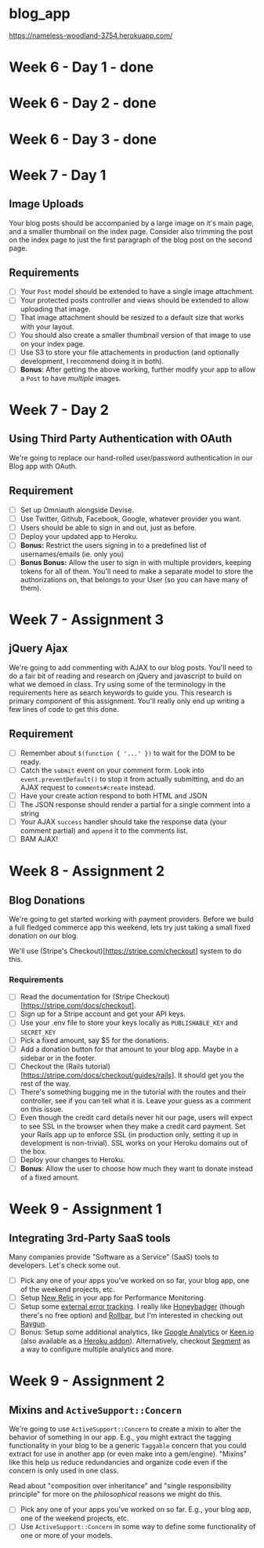 # blog_app

https://nameless-woodland-3754.herokuapp.com/

# Week 6 - Day 1 - done
# Week 6 - Day 2 - done
# Week 6 - Day 3 - done

# Week 7 - Day 1

## Image Uploads

Your blog posts should be accompanied by a large image on it's main page, and a smaller
thumbnail on the index page. Consider also trimming the post on the index page to just
the first paragraph of the blog post on the second page.

## Requirements

- [ ] Your `Post` model should be extended to have a single image attachment.
- [ ] Your protected posts controller and views should be extended to allow uploading that image.
- [ ] That image attachment should be resized to a default size that works with your layout.
- [ ] You should also create a smaller thumbnail version of that image to use on your index page.
- [ ] Use S3 to store your file attachements in production (and optionally development, I recommend doing it in both).
- [ ] **Bonus**: After getting the above working, further modify your app to allow a `Post` to have _multiple_ images.

# Week 7 - Day 2

## Using Third Party Authentication with OAuth

We're going to replace our hand-rolled user/password authentication in our Blog app with OAuth.

## Requirement

- [ ] Set up Omniauth alongside Devise. 
- [ ] Use Twitter, Github, Facebook, Google, whatever provider you want.
- [ ] Users should be able to sign in and out, just as before.
- [ ] Deploy your updated app to Heroku.
- [ ] **Bonus:** Restrict the users signing in to a predefined list of usernames/emails (ie. only you)
- [ ] **Bonus Bonus:** Allow the user to sign in with multiple providers, keeping tokens for all of them. You'll need to make a separate model to store the authorizations on, that belongs to your User (so you can have many of them).

# Week 7 - Assignment 3

## jQuery Ajax

We're going to add commenting with AJAX to our blog posts. You'll need to do a fair bit of reading and research on jQuery and javascript to build on what we demoed in class. Try using some of the terminology in the requirements here as search keywords to guide you. This research is primary component of this assignment. You'll really only end up writing a few lines of code to get this done.

## Requirement

- [ ] Remember about `$(function { '...' })` to wait for the DOM to be ready.
- [ ] Catch the `submit` event on your comment form. Look into `event.preventDefault()` to stop it from actually submitting, and do an AJAX request to `comments#create` instead.
- [ ] Have your create action respond to both HTML and JSON
- [ ] The JSON response should render a partial for a single comment into a string 
- [ ] Your AJAX `success` handler should take the response data (your comment partial) and `append` it to the comments list.
- [ ] BAM AJAX!

# Week 8 - Assignment 2

## Blog Donations

We're going to get started working with payment providers. Before we build a full fledged commerce app this weekend, lets try just taking a small fixed donation on our blog.

We'll use (Stripe's Checkout)[https://stripe.com/checkout] system to do this.

### Requirements

- [ ] Read the documentation for (Stripe Checkout)[https://stripe.com/docs/checkout].
- [ ] Sign up for a Stripe account and get your API keys.
- [ ] Use your .env file to store your keys locally as `PUBLISHABLE_KEY` and `SECRET_KEY`
- [ ] Pick a fixed amount, say $5 for the donations.
- [ ] Add a donation button for that amount to your blog app. Maybe in a sidebar or in the footer.
- [ ] Checkout the (Rails tutorial)[https://stripe.com/docs/checkout/guides/rails]. It should get you the rest of the way.
- [ ] There's something bugging me in the tutorial with the routes and their controller, see if you can tell what it is. Leave your guess as a comment on this issue.
- [ ] Even though the credit card details never hit our page, users will expect to see SSL in the browser when they make a credit card payment. Set your Rails app up to enforce SSL (in production only, setting it up in development is non-trivial). SSL works on your Heroku domains out of the box.
- [ ] Deploy your changes to Heroku.
- [ ] **Bonus**: Allow the user to choose how much they want to donate instead of a fixed amount.

# Week 9 - Assignment 1

## Integrating 3rd-Party SaaS tools

Many companies provide "Software as a Service" (SaaS) tools to developers. Let's check some out.

- [ ] Pick any one of your apps you've worked on so far, your blog app, one of the weekend projects, etc.
- [ ] Setup [New Relic](https://addons.heroku.com/newrelic) in your app for Performance Monitoring.
- [ ] Setup some [external error tracking](https://addons.heroku.com/#errors-exceptions). I really like [Honeybadger](https://www.honeybadger.io/) (though there's no free option) and [Rollbar](https://rollbar.com/), but I'm interested in checking out [Raygun](http://raygun.io/).
- [ ] Bonus: Setup some additional analytics, like [Google Analytics](http://www.google.com/analytics) or [Keen.io](https://keen.io/) (also available as a [Heroku addon](https://addons.heroku.com/keen)). Alternatively, checkout [Segment](https://segment.com/) as a way to configure multiple analytics and more.

# Week 9 - Assignment 2

## Mixins and `ActiveSupport::Concern`

We're going to use `ActiveSupport::Concern` to create a mixin to alter the behavior of something in our app. E.g., you might extract the tagging functionality in your blog to be a generic `Taggable` concern that you could extract for use in another app (or even make into a gem/engine). "Mixins" like this help us reduce redundancies and organize code even if the concern is only used in one class.

Read about "composition over inheritance" and "single responsibility principle" for more on the _philosophical_ reasons we might do this.

- [ ] Pick any one of your apps you've worked on so far. E.g., your blog app, one of the weekend projects, etc.
- [ ] Use `ActiveSupport::Concern` in some way to define some functionality of one or more of your models.
